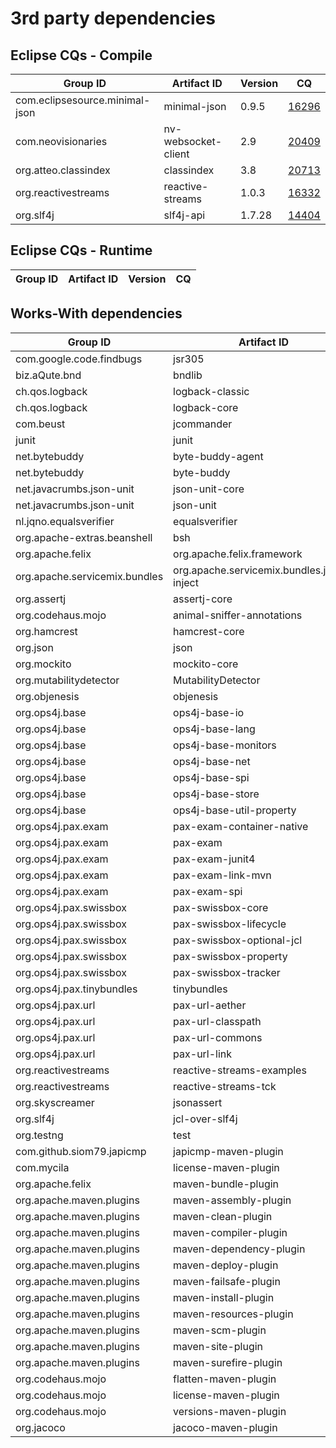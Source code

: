 # 3rd party dependencies

## Eclipse CQs - Compile

| Group ID  | Artifact ID  | Version  | CQ  |
|---|---|---|---|
|com.eclipsesource.minimal-json|minimal-json|0.9.5| [16296](https://dev.eclipse.org/ipzilla/show_bug.cgi?id=16296) |
|com.neovisionaries|nv-websocket-client|2.9| [20409](https://dev.eclipse.org/ipzilla/show_bug.cgi?id=20409) |
|org.atteo.classindex|classindex|3.8| [20713](https://dev.eclipse.org/ipzilla/show_bug.cgi?id=20713) |
|org.reactivestreams|reactive-streams|1.0.3| [16332](https://dev.eclipse.org/ipzilla/show_bug.cgi?id=16332) |
|org.slf4j|slf4j-api|1.7.28| [14404](https://dev.eclipse.org/ipzilla/show_bug.cgi?id=14404) |

## Eclipse CQs - Runtime

| Group ID  | Artifact ID  | Version  | CQ  |
|---|---|---|---|

## Works-With dependencies

| Group ID  | Artifact ID  | Version  | CQ |
|---|---|---|---|
|com.google.code.findbugs|jsr305|3.0.1| []() |
|biz.aQute.bnd|bndlib|2.4.0| []() |
|ch.qos.logback|logback-classic|1.2.3| []() |
|ch.qos.logback|logback-core|1.2.3| []() |
|com.beust|jcommander|1.72| []() |
|junit|junit|4.12| []() |
|net.bytebuddy|byte-buddy-agent|1.9.10| []() |
|net.bytebuddy|byte-buddy|1.9.10| []() |
|net.javacrumbs.json-unit|json-unit-core|1.28.1| []() |
|net.javacrumbs.json-unit|json-unit|1.28.1| []() |
|nl.jqno.equalsverifier|equalsverifier|3.0.3| []() |
|org.apache-extras.beanshell|bsh|2.0b6| []() |
|org.apache.felix|org.apache.felix.framework|6.0.3| []() |
|org.apache.servicemix.bundles|org.apache.servicemix.bundles.javax-inject|1_2| []() |
|org.assertj|assertj-core|3.12.0| []() |
|org.codehaus.mojo|animal-sniffer-annotations|1.9| []() |
|org.hamcrest|hamcrest-core|1.3| []() |
|org.json|json|20090211| []() |
|org.mockito|mockito-core|3.1.0| []() |
|org.mutabilitydetector|MutabilityDetector|0.10.2| []() |
|org.objenesis|objenesis|2.6| []() |
|org.ops4j.base|ops4j-base-io|1.5.0| []() |
|org.ops4j.base|ops4j-base-lang|1.5.0| []() |
|org.ops4j.base|ops4j-base-monitors|1.5.0| []() |
|org.ops4j.base|ops4j-base-net|1.5.0| []() |
|org.ops4j.base|ops4j-base-spi|1.5.0| []() |
|org.ops4j.base|ops4j-base-store|1.5.0| []() |
|org.ops4j.base|ops4j-base-util-property|1.5.0| []() |
|org.ops4j.pax.exam|pax-exam-container-native|4.13.0| []() |
|org.ops4j.pax.exam|pax-exam|4.13.0| []() |
|org.ops4j.pax.exam|pax-exam-junit4|4.13.0| []() |
|org.ops4j.pax.exam|pax-exam-link-mvn|4.13.0| []() |
|org.ops4j.pax.exam|pax-exam-spi|4.13.0| []() |
|org.ops4j.pax.swissbox|pax-swissbox-core|1.8.2| []() |
|org.ops4j.pax.swissbox|pax-swissbox-lifecycle|1.8.2| []() |
|org.ops4j.pax.swissbox|pax-swissbox-optional-jcl|1.8.2| []() |
|org.ops4j.pax.swissbox|pax-swissbox-property|1.8.2| []() |
|org.ops4j.pax.swissbox|pax-swissbox-tracker|1.8.2| []() |
|org.ops4j.pax.tinybundles|tinybundles|2.1.1| []() |
|org.ops4j.pax.url|pax-url-aether|2.4.5| []() |
|org.ops4j.pax.url|pax-url-classpath|2.4.5| []() |
|org.ops4j.pax.url|pax-url-commons|2.4.5| []() |
|org.ops4j.pax.url|pax-url-link|2.4.5| []() |
|org.reactivestreams|reactive-streams-examples|1.0.3| []() |
|org.reactivestreams|reactive-streams-tck|1.0.3| []() |
|org.skyscreamer|jsonassert|1.2.3| []() |
|org.slf4j|jcl-over-slf4j|1.6.6| []() |
|org.testng|test| []() |
|com.github.siom79.japicmp|japicmp-maven-plugin|0.14.3| []() |
|com.mycila|license-maven-plugin|3.0| []() |
|org.apache.felix|maven-bundle-plugin|3.5.0| []() |
|org.apache.maven.plugins|maven-assembly-plugin|3.1.0| []() |
|org.apache.maven.plugins|maven-clean-plugin|2.5| []() |
|org.apache.maven.plugins|maven-compiler-plugin|3.7.0| []() |
|org.apache.maven.plugins|maven-dependency-plugin|3.0.2| []() |
|org.apache.maven.plugins|maven-deploy-plugin|2.8.2| []() |
|org.apache.maven.plugins|maven-failsafe-plugin|3.0.0-M4| []() |
|org.apache.maven.plugins|maven-install-plugin|2.5.2| []() |
|org.apache.maven.plugins|maven-resources-plugin|3.0.2| []() |
|org.apache.maven.plugins|maven-scm-plugin|1.9.5| []() |
|org.apache.maven.plugins|maven-site-plugin|3.3| []() |
|org.apache.maven.plugins|maven-surefire-plugin|3.0.0-M4| []() |
|org.codehaus.mojo|flatten-maven-plugin|1.0.1| []() |
|org.codehaus.mojo|license-maven-plugin|1.17| []() |
|org.codehaus.mojo|versions-maven-plugin|2.5| []() |
|org.jacoco|jacoco-maven-plugin|0.8.5| []() |
